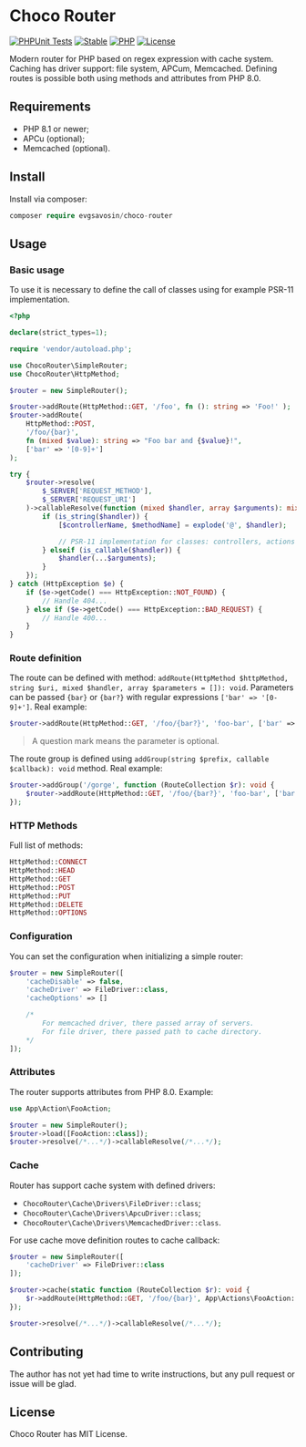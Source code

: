 # Choco Router
[![PHPUnit Tests](https://github.com/evgsavosin/choco-router/actions/workflows/phpunit.yml/badge.svg)](https://github.com/evgsavosin/choco-router/actions/workflows/phpunit.yml) 
[![Stable](https://poser.pugx.org/evgsavosin/choco-router/v/stable.svg)](https://packagist.org/packages/evgsavosin/choco-router)
[![PHP](https://img.shields.io/badge/php-8.1-4f5b93.svg?logo=github)](https://img.shields.io/badge/php-8.1-4f5b93.svg?logo=github) 
[![License](https://poser.pugx.org/evgsavosin/choco-router/license.svg)](https://packagist.org/packages/evgsavosin/choco-router)

Modern router for PHP based on regex expression with cache system. Caching has driver support: file system, APCum, Memcached. Defining routes is possible both using methods and attributes from PHP 8.0.

## Requirements
- PHP 8.1 or newer;
- APCu (optional);
- Memcached (optional).

## Install
Install via composer:
```php
composer require evgsavosin/choco-router
```

## Usage
### Basic usage
To use it is necessary to define the call of classes using for example PSR-11 implementation.
```php
<?php 

declare(strict_types=1);

require 'vendor/autoload.php';

use ChocoRouter\SimpleRouter;
use ChocoRouter\HttpMethod;

$router = new SimpleRouter();

$router->addRoute(HttpMethod::GET, '/foo', fn (): string => 'Foo!' );
$router->addRoute(
    HttpMethod::POST, 
    '/foo/{bar}', 
    fn (mixed $value): string => "Foo bar and {$value}!",
    ['bar' => '[0-9]+']
);

try {
    $router->resolve(
        $_SERVER['REQUEST_METHOD'], 
        $_SERVER['REQUEST_URI']
    )->callableResolve(function (mixed $handler, array $arguments): mixed {
        if (is_string($handler)) {
            [$controllerName, $methodName] = explode('@', $handler);

            // PSR-11 implementation for classes: controllers, actions and etc...
        } elseif (is_callable($handler)) {
            $handler(...$arguments);
        }
    }); 
} catch (HttpException $e) {
    if ($e->getCode() === HttpException::NOT_FOUND) {
        // Handle 404...
    } else if ($e->getCode() === HttpException::BAD_REQUEST) {
        // Handle 400...
    }
}
```

### Route definition
The route can be defined with method: `addRoute(HttpMethod $httpMethod, string $uri, mixed $handler, array $parameters = []): void`. Parameters can be passed `{bar}` or `{bar?}` with regular expressions `['bar' => '[0-9]+']`.
Real example:
```php
$router->addRoute(HttpMethod::GET, '/foo/{bar?}', 'foo-bar', ['bar' => '[0-9]+']);
```
> A question mark means the parameter is optional.

The route group is defined using `addGroup(string $prefix, callable $callback): void` method. Real example: 
```php
$router->addGroup('/gorge', function (RouteCollection $r): void {
    $router->addRoute(HttpMethod::GET, '/foo/{bar?}', 'foo-bar', ['bar' => '[0-9]+']);
});
```

### HTTP Methods

Full list of methods:

```php 
HttpMethod::CONNECT
HttpMethod::HEAD
HttpMethod::GET
HttpMethod::POST
HttpMethod::PUT
HttpMethod::DELETE
HttpMethod::OPTIONS
```

### Configuration

You can set the configuration when initializing a simple router:
```php
$router = new SimpleRouter([
    'cacheDisable' => false,
    'cacheDriver' => FileDriver::class,
    'cacheOptions' => [] 

    /*
        For memcached driver, there passed array of servers. 
        For file driver, there passed path to cache directory.
    */
]);
```

### Attributes

The router supports attributes from PHP 8.0. Example:

```php 
use App\Action\FooAction;

$router = new SimpleRouter();
$router->load([FooAction::class]);
$router->resolve(/*...*/)->callableResolve(/*...*/);
```

### Cache

Router has support cache system with defined drivers:
- `ChocoRouter\Cache\Drivers\FileDriver::class`;
- `ChocoRouter\Cache\Drivers\ApcuDriver::class`;
- `ChocoRouter\Cache\Drivers\MemcachedDriver::class`.

For use cache move definition routes to cache callback:
```php 
$router = new SimpleRouter([
    'cacheDriver' => FileDriver::class
]);

$router->cache(static function (RouteCollection $r): void {
    $r->addRoute(HttpMethod::GET, '/foo/{bar}', App\Actions\FooAction::class, ['bar' => '[0-9]+']);
});

$router->resolve(/*...*/)->callableResolve(/*...*/);
```

## Contributing

The author has not yet had time to write instructions, but any pull request or issue will be glad.

## License

Choco Router has MIT License.

